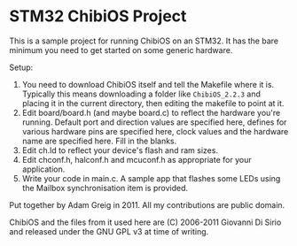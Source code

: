 STM32 ChibiOS Project
=====================

This is a sample project for running ChibiOS on an STM32. It has the bare minimum you need to get started on some generic hardware.

Setup:

1. You need to download ChibiOS itself and tell the Makefile where it is. Typically this means downloading a folder like ``ChibiOS_2.2.3`` and placing it in the current directory, then editing the makefile to point at it.
2. Edit board/board.h (and maybe board.c) to reflect the hardware you're running. Default port and direction values are specified here, defines for various hardware pins are specified here, clock values and the hardware name are specified here. Fill in the blanks.
3. Edit ch.ld to reflect your device's flash and ram sizes.
4. Edit chconf.h, halconf.h and mcuconf.h as appropriate for your application.
5. Write your code in main.c. A sample app that flashes some LEDs using the Mailbox synchronisation item is provided.

Put together by Adam Greig in 2011. All my contributions are public domain.

ChibiOS and the files from it used here are (C) 2006-2011 Giovanni Di Sirio and released under the GNU GPL v3 at time of writing.
